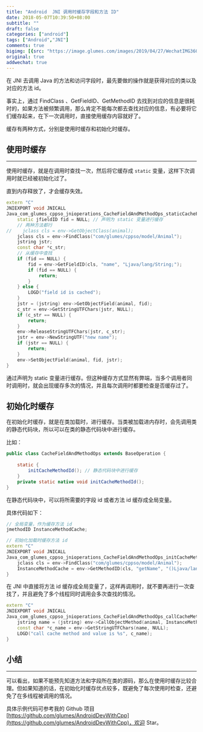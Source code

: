 ```yaml
---
title: "Android  JNI 调用时缓存字段和方法 ID"
date: 2018-05-07T10:39:50+08:00
subtitle: ""
draft: false
categories: ["android"]
tags: ["Android","JNI"]
comments: true
bigimg: [{src: "https://image.glumes.com/images/2019/04/27/WechatIMG360.jpg", desc: "广州塔 · 小蛮腰"}]
original: true
addwechat: true
---
```



在 JNI 去调用 Java 的方法和访问字段时，最先要做的操作就是获得对应的类以及对应的方法 id。

事实上，通过 FindClass 、GetFieldID、GetMethodID 去找到对应的信息是很耗时的，如果方法被频繁调用，那么肯定不能每次都去查找对应的信息，有必要将它们缓存起来，在下一次调用时，直接使用缓存内容就好了。

缓存有两种方式，分别是使用时缓存和初始化时缓存。

<!--more-->


## 使用时缓存
---

使用时缓存，就是在调用时查找一次，然后将它缓存成 `static` 变量，这样下次调用时就已经被初始化过了。

直到内存释放了，才会缓存失效。

```cpp
extern "C"
JNIEXPORT void JNICALL
Java_com_glumes_cppso_jnioperations_CacheFieldAndMethodOps_staticCacheField(JNIEnv *env, jobject instance, jobject animal) {
    static jfieldID fid = NULL; // 声明为 static 变量进行缓存
    // 两种方法都行
//    jclass cls = env->GetObjectClass(animal);
    jclass cls = env->FindClass("com/glumes/cppso/model/Animal");
    jstring jstr;
    const char *c_str;
    // 从缓存中查找
    if (fid == NULL) {
        fid = env->GetFieldID(cls, "name", "Ljava/lang/String;");
        if (fid == NULL) {
            return;
        }
    } else {
        LOGD("field id is cached");
    }
    jstr = (jstring) env->GetObjectField(animal, fid);
    c_str = env->GetStringUTFChars(jstr, NULL);
    if (c_str == NULL) {
        return;
    }
    env->ReleaseStringUTFChars(jstr, c_str);
    jstr = env->NewStringUTF("new name");
    if (jstr == NULL) {
        return;
    }
    env->SetObjectField(animal, fid, jstr);
}
```

通过声明为 static 变量进行缓存。但这种缓存方式显然有弊端，当多个调用者同时调用时，就会出现缓存多次的情况，并且每次调用时都要检查是否缓存过了。

## 初始化时缓存

在初始化时缓存，就是在类加载时，进行缓存。当类被加载进内存时，会先调用类的静态代码块，所以可以在类的静态代码块中进行缓存。

比如：
```java
public class CacheFieldAndMethodOps extends BaseOperation {
    
    static {
        initCacheMethodId(); // 静态代码块中进行缓存
    }
    private static native void initCacheMethodId();
}
```

在静态代码块中，可以将所需要的字段 id 或者方法 id 缓存成全局变量。

具体代码如下：

```cpp
// 全局变量，作为缓存方法 id
jmethodID InstanceMethodCache;

// 初始化加载时缓存方法 id
extern "C"
JNIEXPORT void JNICALL
Java_com_glumes_cppso_jnioperations_CacheFieldAndMethodOps_initCacheMethodId(JNIEnv *env, jclass type) {
    jclass cls = env->FindClass("com/glumes/cppso/model/Animal");
    InstanceMethodCache = env->GetMethodID(cls, "getName", "()Ljava/lang/String;");
}
```
在 JNI 中直接将方法 id 缓存成全局变量了，这样再调用时，就不要再进行一次查找了，并且避免了多个线程同时调用会多次查找的情况。

```cpp
extern "C"
JNIEXPORT void JNICALL
Java_com_glumes_cppso_jnioperations_CacheFieldAndMethodOps_callCacheMethod(JNIEnv *env, jobject instance, jobject animal) {
    jstring name = (jstring) env->CallObjectMethod(animal, InstanceMethodCache);
    const char *c_name = env->GetStringUTFChars(name, NULL);
    LOGD("call cache method and value is %s", c_name);
}
```


## 小结
----

可以看出，如果不能预先知道方法和字段所在类的源码，那么在使用时缓存比较合理。但如果知道的话，在初始化时缓存优点较多，既避免了每次使用时检查，还避免了在多线程被调用的情况。

具体示例代码可参考我的 Github 项目 [https://github.com/glumes/AndroidDevWithCpp](https://github.com/glumes/AndroidDevWithCpp)，欢迎 Star。
